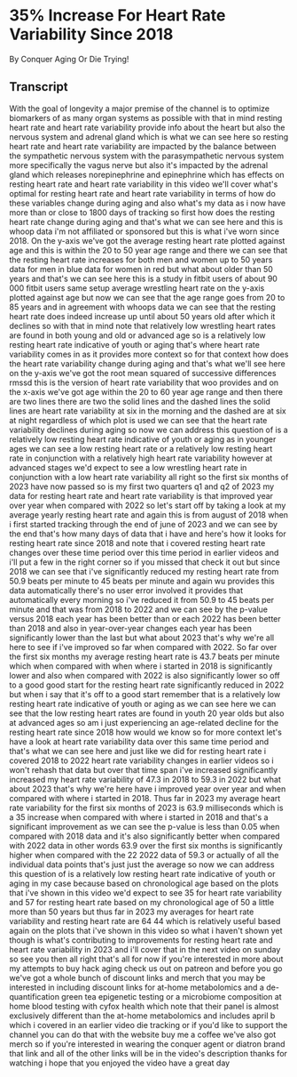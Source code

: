 # 35% Increase For Heart Rate Variability Since 2018

By Conquer Aging Or Die Trying! 


## Transcript

With the goal of longevity a major premise of the channel is to optimize biomarkers of as many organ systems as possible with that in mind resting heart rate and heart rate variability provide info about the heart but also the nervous system and adrenal gland which is what we can see here so resting heart rate and heart rate variability are impacted by the balance between the sympathetic nervous system with the parasympathetic nervous system more specifically the vagus nerve but also it's impacted by the adrenal gland which releases norepinephrine and epinephrine which has effects on resting heart rate and heart rate variability in this video we'll cover what's optimal for resting heart rate and heart rate variability in terms of how do these variables change during aging and also what's my data as i now have more than or close to 1800 days of tracking so first how does the resting heart rate change during aging and that's what we can see here and this is whoop data i'm not affiliated or sponsored but this is what i've worn since 2018. On the y-axis we've got the average resting heart rate plotted against age and this is within the 20 to 50 year age range and there we can see that the resting heart rate increases for both men and women up to 50 years data for men in blue data for women in red but what about older than 50 years and that's we can see here this is a study in fitbit users of about 90 000 fitbit users same setup average wrestling heart rate on the y-axis plotted against age but now we can see that the age range goes from 20 to 85 years and in agreement with whoops data we can see that the resting heart rate does indeed increase up until about 50 years old after which it declines so with that in mind note that relatively low wrestling heart rates are found in both young and old or advanced age so is a relatively low resting heart rate indicative of youth or aging that's where heart rate variability comes in as it provides more context so for that context how does the heart rate variability change during aging and that's what we'll see here on the y-axis we've got the root mean squared of successive differences rmssd this is the version of heart rate variability that woo provides and on the x-axis we've got age within the 20 to 60 year age range and then there are two lines there are two the solid lines and the dashed lines the solid lines are heart rate variability at six in the morning and the dashed are at six at night regardless of which plot is used we can see that the heart rate variability declines during aging so now we can address this question of is a relatively low resting heart rate indicative of youth or aging as in younger ages we can see a low resting heart rate or a relatively low resting heart rate in conjunction with a relatively high heart rate variability however at advanced stages we'd expect to see a low wrestling heart rate in conjunction with a low heart rate variability all right so the first six months of 2023 have now passed so is my first two quarters q1 and q2 of 2023 my data for resting heart rate and heart rate variability is that improved year over year when compared with 2022 so let's start off by taking a look at my average yearly resting heart rate and again this is from august of 2018 when i first started tracking through the end of june of 2023 and we can see by the end that's how many days of data that i have and here's how it looks for resting heart rate since 2018 and note that i covered resting heart rate changes over these time period over this time period in earlier videos and i'll put a few in the right corner so if you missed that check it out but since 2018 we can see that i've significantly reduced my resting heart rate from 50.9 beats per minute to 45 beats per minute and again wu provides this data automatically there's no user error involved it provides that automatically every morning so i've reduced it from 50.9 to 45 beats per minute and that was from 2018 to 2022 and we can see by the p-value versus 2018 each year has been better than or each 2022 has been better than 2018 and also in year-over-year changes each year has been significantly lower than the last but what about 2023 that's why we're all here to see if i've improved so far when compared with 2022. So far over the first six months my average resting heart rate is 43.7 beats per minute which when compared with when where i started in 2018 is significantly lower and also when compared with 2022 is also significantly lower so off to a good good start for the resting heart rate significantly reduced in 2022 but when i say that it's off to a good start remember that is a relatively low resting heart rate indicative of youth or aging as we can see here we can see that the low resting heart rates are found in youth 20 year olds but also at advanced ages so am i just experiencing an age-related decline for the resting heart rate since 2018 how would we know so for more context let's have a look at heart rate variability data over this same time period and that's what we can see here and just like we did for resting heart rate i covered 2018 to 2022 heart rate variability changes in earlier videos so i won't rehash that data but over that time span i've increased significantly increased my heart rate variability of 47.3 in 2018 to 59.3 in 2022 but what about 2023 that's why we're here have i improved year over year and when compared with where i started in 2018. Thus far in 2023 my average heart rate variability for the first six months of 2023 is 63.9 milliseconds which is a 35 increase when compared with where i started in 2018 and that's a significant improvement as we can see the p-value is less than 0.05 when compared with 2018 data and it's also significantly better when compared with 2022 data in other words 63.9 over the first six months is significantly higher when compared with the 22 2022 data of 59.3 or actually of all the individual data points that's just just the average so now we can address this question of is a relatively low resting heart rate indicative of youth or aging in my case because based on chronological age based on the plots that i've shown in this video we'd expect to see 35 for heart rate variability and 57 for resting heart rate based on my chronological age of 50 a little more than 50 years but thus far in 2023 my averages for heart rate variability and resting heart rate are 64 44 which is relatively useful based again on the plots that i've shown in this video so what i haven't shown yet though is what's contributing to improvements for resting heart rate and heart rate variability in 2023 and i'll cover that in the next video on sunday so see you then all right that's all for now if you're interested in more about my attempts to buy hack aging check us out on patreon and before you go we've got a whole bunch of discount links and merch that you may be interested in including discount links for at-home metabolomics and a de-quantification green tea epigenetic testing or a microbiome composition at home blood testing with cyfox health which note that their panel is almost exclusively different than the at-home metabolomics and includes april b which i covered in an earlier video die tracking or if you'd like to support the channel you can do that with the website buy me a coffee we've also got merch so if you're interested in wearing the conquer agent or diatron brand that link and all of the other links will be in the video's description thanks for watching i hope that you enjoyed the video have a great day
